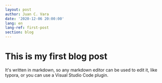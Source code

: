 ```yaml
---
layout: post
author: Juan C. Vara
date: '2020-12-06 20:00:00'
lang: en
lang-ref: first-post
section: blog
---
```

# This is my first blog post
It's written in markdown, so any markdown editor can be used to edit it, like typora, or you can use a Visual Studio Code plugin.
